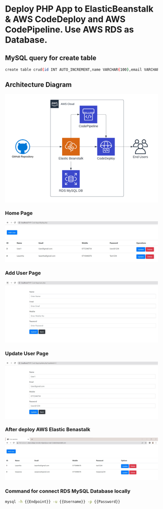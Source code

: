 # Deploy PHP App to ElasticBeanstalk & AWS CodeDeploy and AWS CodePipeline. Use AWS RDS as Database.

## MySQL query for create table
```sh
create table crud(id INT AUTO_INCREMENT,name VARCHAR(100),email VARCHAR(100),mobile VARCHAR(20),password VARCHAR(20),PRIMARY KEY (id));
  ```
## Architecture Diagram
![Diagram](Architecture%20Diagram.png)

### Home Page
![Home Page](Screenshots/HomePage.jpg)

### Add User Page
![Add User Page](Screenshots/AddUser.jpg)

### Update User Page
![Update User Page](Screenshots/UpdateUser.jpg)

### After deploy AWS Elastic Benastalk
![After deploy AWS Elastic Benastalk](Screenshots/ElasticBeanstalk.jpg)

### Command for connect RDS MySQL Database locally
```sh
mysql -h {{Endpoint}} -u {{Username}} -p {{Password}}
  ```